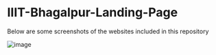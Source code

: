 # IIIT-Bhagalpur-Landing-Page
Below are some screenshots of the websites included in this repository

![image](https://github.com/user-attachments/assets/4f8ad588-c306-4167-abed-6d5d5dcb1109)


